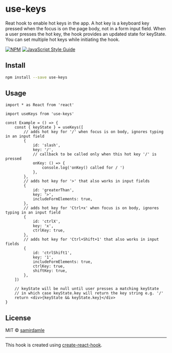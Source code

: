# use-keys

Reat hook to enable hot keys in the app. A hot key is a keyboard key pressed when the focus is on the page body, not in a form input field. When a user presses the hot key, the hook provides an updated state for keyState. You can set multiple hot keys while initiating the hook.

[![NPM](https://img.shields.io/npm/v/use-keys.svg)](https://www.npmjs.com/package/use-keys) [![JavaScript Style Guide](https://img.shields.io/badge/code_style-standard-brightgreen.svg)](https://standardjs.com)

## Install

```bash
npm install --save use-keys
```

## Usage

```tsx
import * as React from 'react'

import useKeys from 'use-keys'

const Example = () => {
    const { keyState } = useKeys([
        // adds hot key for '/' when focus is on body, ignores typing in an input field
        {
            id: 'slash',
            key: '/',
            // callback to be called only when this hot key '/' is pressed
            onKey: () => {
                console.log('onKey() called for / ')
            },
        },
        // adds hot key for '>' that also works in input fields
        {
            id: 'greaterThan',
            key: '>',
            includeFormElements: true,
        },
        // adds hot key for 'Ctrl+x' when focus is on body, ignores typing in an input field
        {
            id: 'ctrlX',
            key: 'x',
            ctrlKey: true,
        },
        // adds hot key for 'Ctrl+Shift+1' that also works in input fields
        {
            id: 'ctrlShift1',
            key: '1',
            includeFormElements: true,
            ctrlKey: true,
            shiftKey: true,
        },
    ])

    // keyState will be null until user presses a matching keyState
    // in which case keyState.key will return the key string e.g. '/'
    return <div>{keyState && keyState.key}</div>
}
```

## License

MIT © [samirdamle](https://github.com/samirdamle)

---

This hook is created using [create-react-hook](https://github.com/hermanya/create-react-hook).
